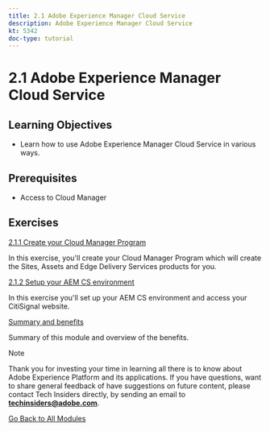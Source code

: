 ```yaml
---
title: 2.1 Adobe Experience Manager Cloud Service 
description: Adobe Experience Manager Cloud Service 
kt: 5342
doc-type: tutorial
---
```

# 2.1 Adobe Experience Manager Cloud Service 

## Learning Objectives

- Learn how to use Adobe Experience Manager Cloud Service in various ways.

## Prerequisites

- Access to Cloud Manager 

## Exercises

[2.1.1 Create your Cloud Manager Program](./ex1.md)

In this exercise, you'll create your Cloud Manager Program which will create the Sites, Assets and Edge Delivery Services products for you.

[2.1.2 Setup your AEM CS environment](./ex2.md)

In this exercise you'll set up your AEM CS environment and access your CitiSignal website.

[Summary and benefits](./summary.md)

Summary of this module and overview of the benefits.

>[!NOTE]
>
>Thank you for investing your time in learning all there is to know about Adobe Experience Platform and its applications. If you have questions, want to share general feedback of have suggestions on future content, please contact Tech Insiders directly, by sending an email to **techinsiders@adobe.com**.

[Go Back to All Modules](../../../overview.md)
